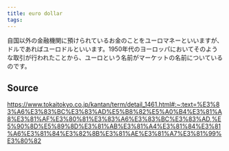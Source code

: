 ```yaml
---
title: euro dollar
tags: 
---
```


自国以外の金融機関に預けられているお金のことをユーロマネーといいますが、ドルであればユーロドルといいます。1950年代のヨーロッパにおいてそのような取引が行われたことから、ユーロという名前がマーケットの名前についているのです。

## Source
https://www.tokaitokyo.co.jp/kantan/term/detail_1461.html#:~:text=%E3%83%A6%E3%83%BC%E3%83%AD%E5%B8%82%E5%A0%B4%E3%81%A8%E3%81%AF%E3%80%81%E3%83%A6%E3%83%BC%E3%83%AD,%E5%90%8D%E5%89%8D%E3%81%AB%E3%81%A4%E3%81%84%E3%81%A6%E3%81%84%E3%82%8B%E3%81%AE%E3%81%A7%E3%81%99%E3%80%82